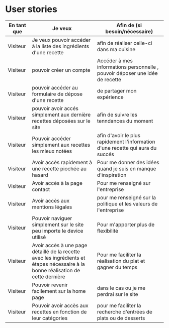 # User stories


| En tant que | Je veux | Afin de (si besoin/nécessaire) |
|--|--|--|
| Visiteur | Je veux pouvoir accéder à la liste des ingrédients d'une recette | afin de réaliser celle-ci dans ma cuisine |
| Visiteur | pouvoir créer un compte | Accéder à mes informations personnelle , pouvoir déposer une idée de recette|
| Visiteur | pouvoir accéder au formulaire de dépose d'une recette | de partager mon expérience|
| Visiteur | pouvoir avoir accés simplement aux dernière recettes déposées sur le site | afin de suivre les tenndances du moment |
| Visiteur | Pouvoir accéder  simplement aux recettes les mieux notées | afin d'avoir le plus rapidement l'information d'une recette qui aura du succés |
| Visiteur | Avoir accès rapidement à une recette piochée au hasard | Pour me donner des idées quand je suis en manque d'inspiration |
| Visiteur | Avoir accès à la page contact | Pour me renseigné sur l'entreprise |
| Visiteur | Avoir accès aux mentions légales | pour me renseigné sur la politique et les valeurs de l'entreprise |
| Visiteur | Pouvoir naviguer simplement sur le site peu importe le device utilisé | Pour m'apporter plus de flexibilité |
| Visiteur | Avoir accès à une page détaillé de la recette avec les ingrédients et étapes nécessaire à la bonne réalisation de cette dernière | Pour me faciliter la réalisation du plat et gagner du temps |
| Visiteur | Pouvoir revenir facilement sur la home page | dans le cas ou je me perdrai sur le site |
| Visiteur | Pouvoir avoir accès aux recettes en fonction de leur catégories | pour me faciliter la recherche d'entrées de plats ou de desserts |

